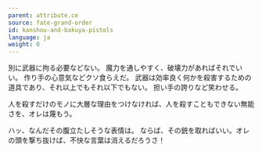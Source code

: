 ```yaml
---
parent: attribute.ce
source: fate-grand-order
id: kanshou-and-bakuya-pistols
language: ja
weight: 0
---
```


別に武器に拘る必要などない。
魔力を通しやすく、破壊力があればそれでいい。
作り手の心意気などクソ食らえだ。
武器は効率良く何かを殺害するための道具であり、それ以上でもそれ以下でもない。
担い手の誇りなど笑わせる。

人を殺すだけのモノに大層な理由をつけなければ、人を殺すこともできない無能さを、オレは蔑もう。

ハッ、なんだその腹立たしそうな表情は。
ならば、その銃を取ればいい。オレの頭を撃ち抜けば、不快な言葉は消えるだろうさ！
